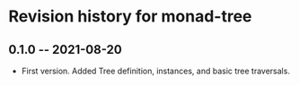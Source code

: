 # Revision history for monad-tree

## 0.1.0 -- 2021-08-20

  * First version. Added Tree definition, instances, and basic tree traversals.

